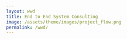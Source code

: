 ```yaml
---
layout: wwd
title: End to End System Consulting
image: /assets/theme/images/project_flow.png
permalink: /wwd/
---
```



